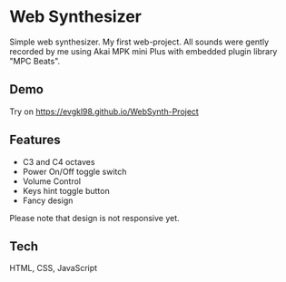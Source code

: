 # Web Synthesizer
Simple web synthesizer. My first web-project. All sounds were gently recorded by me using Akai MPK mini Plus with embedded plugin library "MPC Beats". 

## Demo
Try on https://evgkl98.github.io/WebSynth-Project

## Features
- C3 and C4 octaves
- Power On/Off toggle switch
- Volume Control
- Keys hint toggle button
- Fancy design

Please note that design is not responsive yet.

## Tech
HTML, CSS, JavaScript
